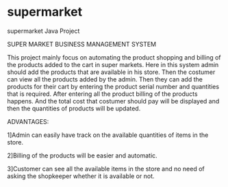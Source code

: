 # supermarket
supermarket Java Project

SUPER MARKET BUSINESS MANAGEMENT SYSTEM

This project mainly focus on automating the product shopping and billing of the products added to the cart  in super markets. Here in this system admin should add the products that are available in his store. Then the costumer can view all the products added by the admin. Then they can add the products for their cart by entering the  product serial number and quantities that is required. After entering all the product billing of the products happens. And the total cost that costumer  should pay will be displayed and then the quantities of products will be updated.  

ADVANTAGES:

1]Admin can easily have track on the available quantities of items in the store.

2]Billing of the products will be easier and automatic.

3]Customer can see all the available items in the store and no need of asking the shopkeeper whether it is available or not.


